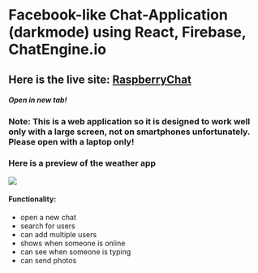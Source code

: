 # Facebook-like Chat-Application (darkmode) using React, Firebase, ChatEngine.io
## Here is the live site: <a href="https://raspberrychat.netlify.app/"> RaspberryChat <a/>
##### Open in new tab!
### Note: This is a web application so it is designed to work well only with a large screen, not on smartphones unfortunately. Please open with a laptop only!

### Here is a preview of the weather app
<img src="https://github.com/sanz1475/facebook-like-chat-application--darkmode-/blob/main/raspberrychatgif.gif" />

#### Functionality:
- open a new chat
- search for users
- can add multiple users
- shows when someone is online
- can see when someone is typing
- can send photos

